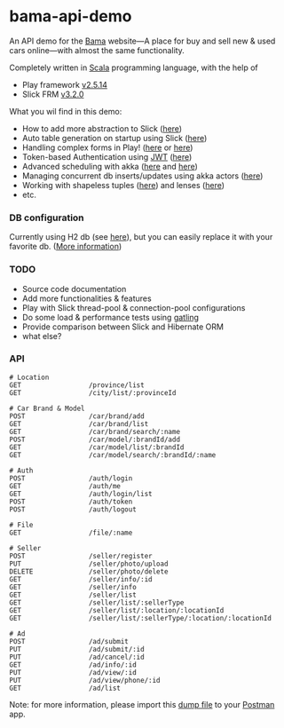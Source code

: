 # bama-api-demo
An API demo for the [Bama](https://bama.ir) website—A place for buy and sell new & used cars online—with almost the same functionality.

Completely written in [Scala](http://www.scala-lang.org/) programming language, with the help of
 * Play framework [v2.5.14](https://playframework.com/)
 * Slick FRM [v3.2.0](http://slick.lightbend.com/)

What you wil find in this demo:
 * How to add more abstraction to Slick ([here](https://github.com/ahmadmo/bama-api-demo/blob/master/app/ir/bama/repositories/BaseRepo.scala))
 * Auto table generation on startup using Slick ([here](https://github.com/ahmadmo/bama-api-demo/blob/master/app/ir/bama/controllers/Application.scala))
 * Handling complex forms in Play! ([here](https://github.com/ahmadmo/bama-api-demo/blob/master/app/ir/bama/controllers/SellAdController.scala) or [here](https://github.com/ahmadmo/bama-api-demo/blob/master/app/ir/bama/controllers/SellerController.scala))
 * Token-based Authentication using [JWT](https://jwt.io/) ([here](https://github.com/ahmadmo/bama-api-demo/blob/master/app/ir/bama/controllers/AuthController.scala))
 * Advanced scheduling with akka ([here](https://github.com/ahmadmo/bama-api-demo/blob/master/conf/application.conf#L36) and [here](https://github.com/ahmadmo/bama-api-demo/blob/master/app/ir/bama/controllers/AuthController.scala#L56))
 * Managing concurrent db inserts/updates using akka actors ([here](https://github.com/ahmadmo/bama-api-demo/blob/master/app/ir/bama/services/SellAdService.scala#L66))
 * Working with shapeless tuples ([here](https://github.com/ahmadmo/bama-api-demo/blob/master/app/ir/bama/repositories/SellAdRepo.scala#L253)) and lenses ([here](https://github.com/ahmadmo/bama-api-demo/blob/master/app/ir/bama/models/Seller.scala))
 * etc.

### DB configuration
Currently using H2 db (see [here](https://github.com/ahmadmo/bama-api-demo/blob/master/conf/application.conf#L367)), but you can easily replace it with your favorite db. ([More information](https://www.playframework.com/documentation/2.5.x/PlaySlick))

### TODO
 * Source code documentation
 * Add more functionalities & features
 * Play with Slick thread-pool & connection-pool configurations
 * Do some load & performance tests using [gatling](http://gatling.io/)
 * Provide comparison between Slick and Hibernate ORM
 * what else?

### API

```play
# Location
GET                 /province/list
GET                 /city/list/:provinceId

# Car Brand & Model
POST                /car/brand/add
GET                 /car/brand/list
GET                 /car/brand/search/:name
POST                /car/model/:brandId/add
GET                 /car/model/list/:brandId
GET                 /car/model/search/:brandId/:name

# Auth
POST                /auth/login
GET                 /auth/me
GET                 /auth/login/list
POST                /auth/token
POST                /auth/logout

# File
GET                 /file/:name

# Seller
POST                /seller/register
PUT                 /seller/photo/upload
DELETE              /seller/photo/delete
GET                 /seller/info/:id
GET                 /seller/info
GET                 /seller/list
GET                 /seller/list/:sellerType
GET                 /seller/list/:location/:locationId
GET                 /seller/list/:sellerType/:location/:locationId

# Ad
POST                /ad/submit
PUT                 /ad/submit/:id
PUT                 /ad/cancel/:id
GET                 /ad/info/:id
PUT                 /ad/view/:id
PUT                 /ad/view/phone/:id
GET                 /ad/list
```

Note: for more information, please import this [dump file](https://github.com/ahmadmo/bama-api-demo/blob/master/postman_dump.json) to your [Postman](https://www.getpostman.com/) app.
